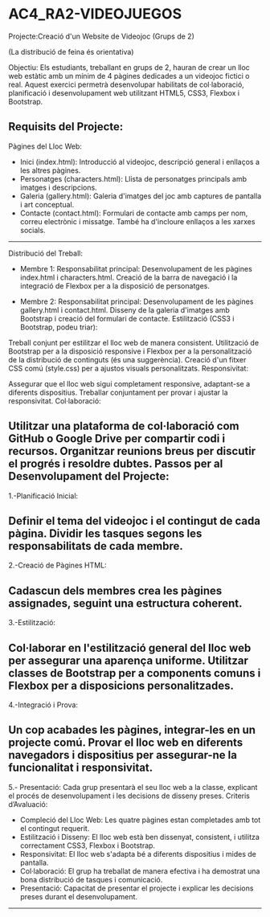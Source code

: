 # AC4_RA2-VIDEOJUEGOS
Projecte:Creació d'un Website de Videojoc (Grups de 2)

(La distribució de feina és orientativa)

Objectiu:
Els estudiants, treballant en grups de 2, hauran de crear un lloc web estàtic amb un mínim de 4 pàgines dedicades a un videojoc fictici o real. Aquest exercici permetrà desenvolupar habilitats de col·laboració, planificació i desenvolupament web utilitzant HTML5, CSS3, Flexbox i Bootstrap.

Requisits del Projecte:
--------------------------------------------------------------------------------------------------------------
Pàgines del Lloc Web:

- Inici (index.html): Introducció al videojoc, descripció general i enllaços a les altres pàgines.
- Personatges (characters.html): Llista de personatges principals amb imatges i descripcions.
- Galeria (gallery.html): Galeria d'imatges del joc amb captures de pantalla i art conceptual.
- Contacte (contact.html): Formulari de contacte amb camps per nom, correu electrònic i missatge. També ha d'incloure enllaços a les xarxes socials.
--------------------------------------------------------------------------------------------------------------
Distribució del Treball:

- Membre 1:
Responsabilitat principal: Desenvolupament de les pàgines index.html i characters.html.
Creació de la barra de navegació i la integració de Flexbox per a la disposició de personatges.

- Membre 2:
Responsabilitat principal: Desenvolupament de les pàgines gallery.html i contact.html.
Disseny de la galeria d'imatges amb Bootstrap i creació del formulari de contacte.
Estilització (CSS3 i Bootstrap, podeu triar):

Treball conjunt per estilitzar el lloc web de manera consistent.
Utilització de Bootstrap per a la disposició responsive i Flexbox per a la personalització de la distribució de continguts (és una suggerència).
Creació d'un fitxer CSS comú (style.css) per a ajustos visuals personalitzats.
Responsivitat:

Assegurar que el lloc web sigui completament responsive, adaptant-se a diferents dispositius.
Treballar conjuntament per provar i ajustar la responsivitat.
Col·laboració:

Utilitzar una plataforma de col·laboració com GitHub o Google Drive per compartir codi i recursos.
Organitzar reunions breus per discutir el progrés i resoldre dubtes.
Passos per al Desenvolupament del Projecte:
--------------------------------------------------------------------------------------------------------------
1.-Planificació Inicial:

Definir el tema del videojoc i el contingut de cada pàgina.
Dividir les tasques segons les responsabilitats de cada membre.
--------------------------------------------------------------------------------------------------------------
2.-Creació de Pàgines HTML:

Cadascun dels membres crea les pàgines assignades, seguint una estructura coherent.
--------------------------------------------------------------------------------------------------------------
3.-Estilització:

Col·laborar en l'estilització general del lloc web per assegurar una aparença uniforme.
Utilitzar classes de Bootstrap per a components comuns i Flexbox per a disposicions personalitzades.
--------------------------------------------------------------------------------------------------------------
4.-Integració i Prova:

Un cop acabades les pàgines, integrar-les en un projecte comú.
Provar el lloc web en diferents navegadors i dispositius per assegurar-ne la funcionalitat i responsivitat.
--------------------------------------------------------------------------------------------------------------
5.- Presentació:
Cada grup presentarà el seu lloc web a la classe, explicant el procés de desenvolupament i les decisions de disseny preses.
Criteris d’Avaluació:
- Compleció del Lloc Web: Les quatre pàgines estan completades amb tot el contingut requerit.
- Estilització i Disseny: El lloc web està ben dissenyat, consistent, i utilitza correctament CSS3, Flexbox i Bootstrap.
- Responsivitat: El lloc web s'adapta bé a diferents dispositius i mides de pantalla.
- Col·laboració: El grup ha treballat de manera efectiva i ha demostrat una bona distribució de tasques i comunicació.
- Presentació: Capacitat de presentar el projecte i explicar les decisions preses durant el desenvolupament.
--------------------------------------------------------------------------------------------------------------
